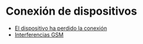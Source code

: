 # Conexión de dispositivos

* [El dispositivo ha perdido la conexión](conexin-de-dispositivos/el-dispositivo-ha-perdido-la-conexin.md)
* [Interferencias GSM](conexin-de-dispositivos/interferencias-gsm.md)

